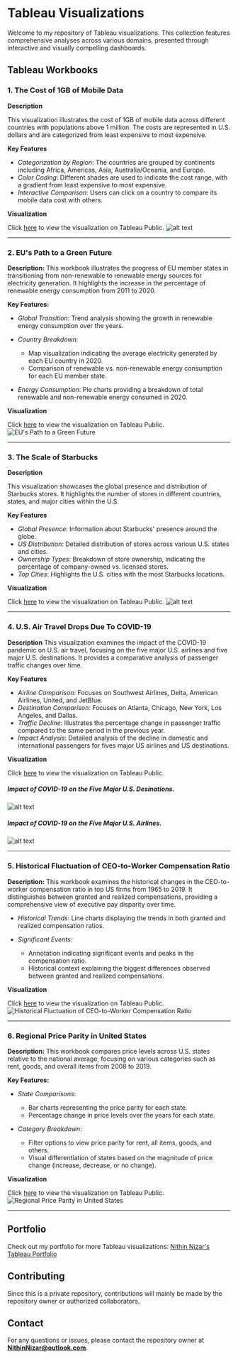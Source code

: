 # Tableau Visualizations

Welcome to my repository of Tableau visualizations. This collection features comprehensive analyses across various domains, presented through interactive and visually compelling dashboards.

## Tableau Workbooks

### 1. The Cost of 1GB of Mobile Data

**Description**

This visualization illustrates the cost of 1GB of mobile data across different countries with populations above 1 million. The costs are represented in U.S. dollars and are categorized from least expensive to most expensive.

**Key Features**

- *Categorization by Region*: The countries are grouped by continents including Africa, Americas, Asia, Australia/Oceania, and Europe.
- *Color Coding*: Different shades are used to indicate the cost range, with a gradient from least expensive to most expensive.
- *Interactive Comparison*: Users can click on a country to compare its mobile data cost with others.

**Visualization**

Click [here](https://public.tableau.com/app/profile/nithinnizar/viz/Costofmobiledatainvariouscountriesarounudtheworld/TheCostof1GBofMobileData) to view the visualization on Tableau Public.
![alt text](<Images/The Cost of 1GB of Mobile Data.png>)
___

### 2. EU's Path to a Green Future

**Description:**
This workbook illustrates the progress of EU member states in transitioning from non-renewable to renewable energy sources for electricity generation. It highlights the increase in the percentage of renewable energy consumption from 2011 to 2020.

**Key Features:**
- *Global Transition*: Trend analysis showing the growth in renewable energy consumption over the years.
- *Country Breakdown*:
  - Map visualization indicating the average electricity generated by each EU country in 2020.
  - Comparison of renewable vs. non-renewable energy consumption for each EU member state.

- *Energy Consumption*: Pie charts providing a breakdown of total renewable and non-renewable energy consumed in 2020.

**Visualization**

Click [here](https://public.tableau.com/app/profile/nithinnizar/viz/Europespathtoagreenfuture/EUsGreenFuture) to view the visualization on Tableau Public.
![EU's Path to a Green Future](<Images/EU's Path to a Green Future.png>)

___

### 3. The Scale of Starbucks

**Description**

This visualization showcases the global presence and distribution of Starbucks stores. It highlights the number of stores in different countries, states, and major cities within the U.S.

**Key Features**

- *Global Presence*: Information about Starbucks' presence around the globe.
- *US Distribution*: Detailed distribution of stores across various U.S. states and cities.
- *Ownership Types*: Breakdown of store ownership, indicating the percentage of company-owned vs. licensed stores.
- *Top Cities*: Highlights the U.S. cities with the most Starbucks locations.

**Visualization**

Click [here](https://public.tableau.com/app/profile/nithinnizar/viz/TheScaleofStarbucks/TheScaleofStarbucks) to view the visualization on Tableau Public.
![alt text](<Images/The Scale of Starbucks.png>)
___

### 4. U.S. Air Travel Drops Due To COVID-19

**Description**
This visualization examines the impact of the COVID-19 pandemic on U.S. air travel, focusing on the five major U.S. airlines and five major U.S. destinations. It provides a comparative analysis of passenger traffic changes over time.

**Key Features**
- *Airline Comparison*: Focuses on Southwest Airlines, Delta, American Airlines, United, and JetBlue.
- *Destination Comparison*: Focuses on Atlanta, Chicago, New York, Los Angeles, and Dallas.
- *Traffic Decline*: Illustrates the percentage change in passenger traffic compared to the same period in the previous year.
- *Impact Analysis*: Detailed analysis of the decline in domestic and international passengers for fives major US airlines and US destinations.

**Visualization**

Click [here](https://public.tableau.com/app/profile/nithinnizar/viz/AirTravelduringCovid/USAirTravelAirline) to view the visualization on Tableau Public.

##### Impact of COVID-19 on the Five Major U.S. Desinations.

![alt text](<Images/US Air Travel Drops Due To COVID-19 (Major Destinations).png>)

##### Impact of COVID-19 on the Five Major U.S. Airlines.

![alt text](<Images/US Air Travel Drops Due To COVID-19.png>)
___

### 5. Historical Fluctuation of CEO-to-Worker Compensation Ratio

**Description:**
This workbook examines the historical changes in the CEO-to-worker compensation ratio in top US firms from 1965 to 2019. It distinguishes between granted and realized compensations, providing a comprehensive view of executive pay disparity over time.

- *Historical Trends*: Line charts displaying the trends in both granted and realized compensation ratios.

- *Significant Events*:
  - Annotation indicating significant events and peaks in the compensation ratio.
  - Historical context explaining the biggest differences observed between granted and realized compensations.

**Visualization**

Click [here](https://public.tableau.com/app/profile/nithinnizar/viz/CEO-WorkerCompensationRatio_16201504629590/CEO-WorkerCompensation) to view the visualization on Tableau Public.
![Historical Fluctuation of CEO-to-Worker Compensation Ratio](<Images/Historical Fluctuation of CEO-to-Worker Compensation Ratio.png>)

___

### 6. Regional Price Parity in United States

**Description:**
This workbook compares price levels across U.S. states relative to the national average, focusing on various categories such as rent, goods, and overall items from 2008 to 2019.

**Key Features:**
- *State Comparisons*:
  - Bar charts representing the price parity for each state.
  - Percentage change in price levels over the years for each state.

- *Category Breakdown*:
  - Filter options to view price parity for rent, all items, goods, and others.
  - Visual differentiation of states based on the magnitude of price change (increase, decrease, or no change).

**Visualization**

Click [here](https://public.tableau.com/app/profile/nithinnizar/viz/RegionalPriceParityinUS_16197132826950/PriceparityinUnitedStates) to view the visualization on Tableau Public.
![Regional Price Parity in United States](<Images/Price parity in United States.png>)

___

## Portfolio

Check out my portfolio for more Tableau visualizations: [Nithin Nizar's Tableau Portfolio](https://public.tableau.com/app/profile/nithinnizar/vizzes)

## Contributing

Since this is a private repository, contributions will mainly be made by the repository owner or authorized collaborators.

## Contact

For any questions or issues, please contact the repository owner at **NithinNizar@outlook.com**.